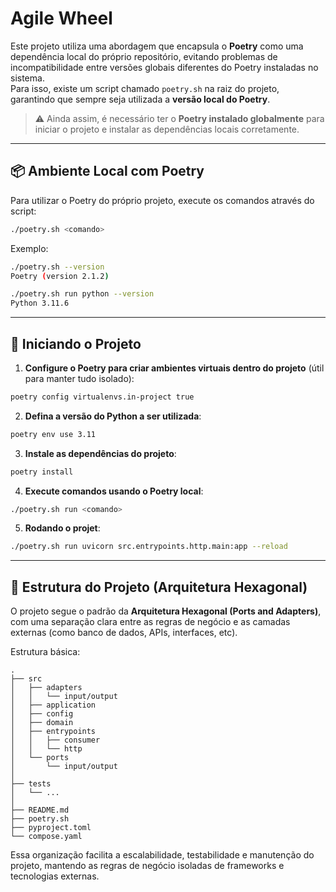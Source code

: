 # Agile Wheel

Este projeto utiliza uma abordagem que encapsula o **Poetry** como uma dependência local do próprio repositório, evitando problemas de incompatibilidade entre versões globais diferentes do Poetry instaladas no sistema.  
Para isso, existe um script chamado `poetry.sh` na raiz do projeto, garantindo que sempre seja utilizada a **versão local do Poetry**.

> ⚠️ Ainda assim, é necessário ter o **Poetry instalado globalmente** para iniciar o projeto e instalar as dependências locais corretamente.

---

## 📦 Ambiente Local com Poetry

Para utilizar o Poetry do próprio projeto, execute os comandos através do script:

```bash
./poetry.sh <comando>
```

Exemplo:

```bash
./poetry.sh --version
Poetry (version 2.1.2)

./poetry.sh run python --version
Python 3.11.6
```

---

## 🚀 Iniciando o Projeto

1. **Configure o Poetry para criar ambientes virtuais dentro do projeto** (útil para manter tudo isolado):

```bash
poetry config virtualenvs.in-project true
```

2. **Defina a versão do Python a ser utilizada**:

```bash
poetry env use 3.11
```

3. **Instale as dependências do projeto**:

```bash
poetry install
```

4. **Execute comandos usando o Poetry local**:

```bash
./poetry.sh run <comando>
```

5. **Rodando o projet**:

```bash
./poetry.sh run uvicorn src.entrypoints.http.main:app --reload
```


---

## 🧱 Estrutura do Projeto (Arquitetura Hexagonal)

O projeto segue o padrão da **Arquitetura Hexagonal (Ports and Adapters)**, com uma separação clara entre as regras de negócio e as camadas externas (como banco de dados, APIs, interfaces, etc).

Estrutura básica:

```shell
.
├── src
│   ├── adapters
│   │   └── input/output
│   ├── application
│   ├── config
│   ├── domain
│   ├── entrypoints
│   │   ├── consumer
│   │   └── http
│   └── ports
│       └── input/output
│
├── tests
│   └── ...
│
├── README.md
├── poetry.sh
├── pyproject.toml
└── compose.yaml
```

Essa organização facilita a escalabilidade, testabilidade e manutenção do projeto, mantendo as regras de negócio isoladas de frameworks e tecnologias externas.
